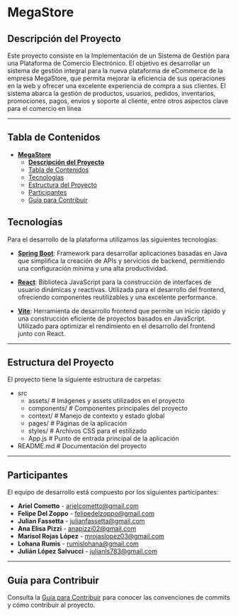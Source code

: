 # **MegaStore**
## **Descripción del Proyecto**
Este proyecto consiste en la Implementación de un Sistema de Gestión para una Plataforma de Comercio Electrónico. El objetivo es desarrollar un sistema de gestión integral para la nueva plataforma de eCommerce de la empresa MegaStore, que permita mejorar la eficiencia de sus operaciones en la web y ofrecer una excelente experiencia de compra a sus clientes. El sistema abarca la gestión de productos, usuarios, pedidos, inventarios, promociones, pagos, envíos y soporte al cliente, entre otros aspectos clave para el comercio en línea

---

## Tabla de Contenidos
- [**MegaStore**](#megastore)
  - [**Descripción del Proyecto**](#descripción-del-proyecto)
  - [Tabla de Contenidos](#tabla-de-contenidos)
  - [Tecnologías](#tecnologías)
  - [Estructura del Proyecto](#estructura-del-proyecto)
  - [Participantes](#participantes)
  - [Guía para Contribuir](#guía-para-contribuir)

## Tecnologías

Para el desarrollo de la plataforma utilizamos las siguientes tecnologías:

- **[Spring Boot](https://spring.io/projects/spring-boot)**: Framework para desarrollar aplicaciones basadas en Java que simplifica la creación de APIs y servicios de backend, permitiendo una configuración mínima y una alta productividad.
  
- **[React](https://react.dev/)**: Biblioteca JavaScript para la construcción de interfaces de usuario dinámicas y reactivas. Utilizada para el desarrollo del frontend, ofreciendo componentes reutilizables y una excelente performance.

- **[Vite](https://vitejs.dev/)**: Herramienta de desarrollo frontend que permite un inicio rápido y una construcción eficiente de proyectos basados en JavaScript. Utilizado para optimizar el rendimiento en el desarrollo del frontend junto con React.

---

## Estructura del Proyecto

El proyecto tiene la siguiente estructura de carpetas:

- src
    - assets/          # Imágenes y assets utilizados en el proyecto
    - components/      # Componentes principales del proyecto
    - context/         # Manejo de contexto y estado global
    - pages/           # Páginas de la aplicación
    - styles/          # Archivos CSS para el estilizado
    - App.js           # Punto de entrada principal de la aplicación
- README.md            # Documentación del proyecto

---

## Participantes

El equipo de desarrollo está compuesto por los siguientes participantes:

- **Ariel Cometto** - [arielcometto@gmail.com](mailto:arielcometto@gmail.com)
- **Felipe Del Zoppo** - [felipedelzoppo@gmail.com](mailto:felipedelzoppo@gmail.com)
- **Julian Fassetta** - [julianfassetta@gmail.com](mailto:julianfassetta@gmail.com)
- **Ana Elisa Pizzi** - [anapizzi02@gmail.com](mailto:anapizzi02@gmail.com)
- **Marisol Rojas López** - [mrojaslopez03@gmail.com](mailto:mrojaslopez03@gmail.com)
- **Lohana Rumis** - [rumislohana@gmail.com](mailto:rumislohana@gmail.com)
- **Julián López Salvucci** - [julianls783@gmail.com](mailto:julianls783@gmail.com)

---

## Guía para Contribuir

Consulta la [Guía para Contribuir](CONTRIBUTING.md) para conocer las convenciones de commits y cómo contribuir al proyecto.